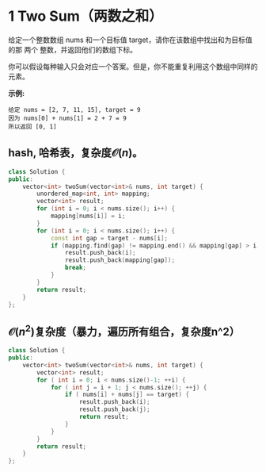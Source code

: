 # 1 Two Sum（两数之和）

给定一个整数数组 nums 和一个目标值 target，请你在该数组中找出和为目标值的那 两个 整数，并返回他们的数组下标。

你可以假设每种输入只会对应一个答案。但是，你不能重复利用这个数组中同样的元素。

**示例:**

```
给定 nums = [2, 7, 11, 15], target = 9
因为 nums[0] + nums[1] = 2 + 7 = 9
所以返回 [0, 1]
```

## 

## hash, 哈希表，复杂度$\mathcal{O}(n)$。

```c++
class Solution {
public:
    vector<int> twoSum(vector<int>& nums, int target) {
        unordered_map<int, int> mapping;
        vector<int> result;
        for (int i = 0; i < nums.size(); i++) {
            mapping[nums[i]] = i;
        }
        for (int i = 0; i < nums.size(); i++) {
            const int gap = target - nums[i];
            if (mapping.find(gap) != mapping.end() && mapping[gap] > i) {
                result.push_back(i);
                result.push_back(mapping[gap]);
                break;
            } 
        }
        return result;
    }
};
```

## $\mathcal{O}(n^2)$复杂度（暴力，遍历所有组合，复杂度n^2）

```c++
class Solution {
public:
    vector<int> twoSum(vector<int>& nums, int target) {
        vector<int> result;
        for ( int i = 0; i < nums.size()-1; ++i) {
            for ( int j = i + 1; j < nums.size(); ++j) {
                if ( nums[i] + nums[j] == target) {
                    result.push_back(i);
                    result.push_back(j);
                    return result;
                }
            }
        }
        return result;
    }
};
```

